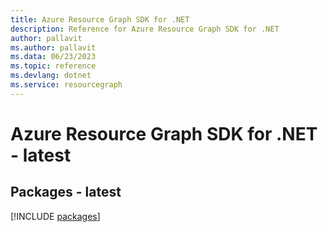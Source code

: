 ```yaml
---
title: Azure Resource Graph SDK for .NET
description: Reference for Azure Resource Graph SDK for .NET
author: pallavit
ms.author: pallavit
ms.data: 06/23/2023
ms.topic: reference
ms.devlang: dotnet
ms.service: resourcegraph
---
```

# Azure Resource Graph SDK for .NET - latest
## Packages - latest
[!INCLUDE [packages](resource-graph-index.md)]